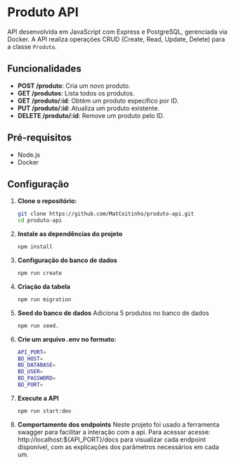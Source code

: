 # Produto API

API desenvolvida em JavaScript com Express e PostgreSQL, gerenciada via Docker. A API realiza operações CRUD (Create, Read, Update, Delete) para a classe `Produto`.

## Funcionalidades
- **POST /produto**: Cria um novo produto.
- **GET /produtos**: Lista todos os produtos.
- **GET /produto/:id**: Obtém um produto específico por ID.
- **PUT /produto/:id**: Atualiza um produto existente.
- **DELETE /produto/:id**: Remove um produto pelo ID.

## Pré-requisitos
- Node.js
- Docker

## Configuração

1. **Clone o repositório:**
   ```bash
   git clone https://github.com/MatCoitinho/produto-api.git
   cd produto-api

2. **Instale as dependências do projeto**
    ```bash
    npm install

3. **Configuração do banco de dados**
    ```bash
    npm run create

4. **Criação da tabela**
    ```bash
    npm run migration

5. **Seed do banco de dados**
    Adiciona 5 produtos no banco de dados
    ```bash
    npm run seed. 

6. **Crie um arquivo .env no formato:**
    ```bash
    API_PORT=
    BD_HOST=
    BD_DATABASE= 
    BD_USER= 
    BD_PASSWORD= 
    BD_PORT=

7. **Execute a API**
    ```bash
    npm run start:dev

8. **Comportamento dos endpoints**
    Neste projeto foi usado a ferramenta swagger para facilitar a interação com a api. Para acessar acesse: http://localhost:${API_PORT}/docs para visualizar cada endpoint disponível, com as explicações dos parâmetros necessários em cada um.